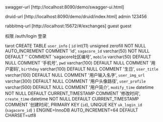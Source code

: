 ﻿swagger-url
[http://localhost:8090/demo/swagger-ui.html]

druid-url
[http://localhost:8090/demo/druid/index.html]
admin 123456

rabbitmq-url
[http://localhost:15672/#/exchanges]
guest guest

权限
/auth/login 登录


tarot
CREATE TABLE `user_info` (
  `id` int(11) unsigned zerofill NOT NULL AUTO_INCREMENT COMMENT 'id',
  `sagacore_id` varchar(50) NOT NULL DEFAULT '' COMMENT 'sagacore社区编号',
  `mobile` varchar(50) DEFAULT NULL COMMENT '手机号',
  `pwd` varchar(100) DEFAULT NULL COMMENT '用户密码',
  `birthday` varchar(100) DEFAULT NULL COMMENT '生日',
  `user_title` varchar(100) DEFAULT NULL COMMENT '用户输入名字',
  `user_img_url` varchar(300) DEFAULT NULL COMMENT '用户头像路径',
  `user_profile` varchar(500) DEFAULT NULL COMMENT '用户简介',
  `modify_time` datetime NOT NULL DEFAULT CURRENT_TIMESTAMP COMMENT '修改时间',
  `create_time` datetime NOT NULL DEFAULT CURRENT_TIMESTAMP COMMENT '创建时间',
  PRIMARY KEY (`id`),
  UNIQUE KEY `uk_login_id` (`sagacore_id`)
) ENGINE=InnoDB AUTO_INCREMENT=64 DEFAULT CHARSET=utf8